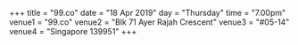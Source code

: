 +++
title = "99.co"
date = "18 Apr 2019"
day = "Thursday"
time = "7.00pm"
venue1 = "99.co"
venue2 = "Blk 71 Ayer Rajah Crescent"
venue3 = "#05-14"
venue4 = "Singapore 139951"
+++

